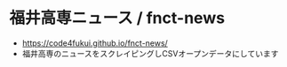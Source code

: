 # 福井高専ニュース / fnct-news

- https://code4fukui.github.io/fnct-news/
- 福井高専のニュースをスクレイピングしCSVオープンデータにしています
